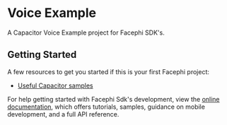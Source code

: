 # Voice Example

A Capacitor Voice Example project for Facephi SDK's.

## Getting Started

A few resources to get you started if this is your first Facephi project:

- [Useful Capacitor samples](https://github.com/facephi/sdk-mobile-capacitor-samples/tree/master/2.0.0/example-voice)

For help getting started with Facephi Sdk's development, view the
[online documentation](https://facephi.github.io/sdk-mobile-documentation/docs/capacitor/Mobile_SDK), which offers tutorials,
samples, guidance on mobile development, and a full API reference.
